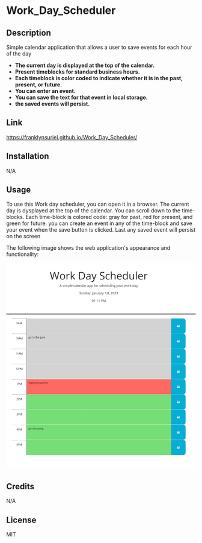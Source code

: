 # Work_Day_Scheduler

## Description
Simple calendar application that allows a user to save events for each hour of the day


* **The current day is displayed at the top of the calendar.**
* **Present timeblocks for standard business hours.**
* **Each timeblock is color coded to indicate whether it is in the past, present, or future.**
* **You can enter an event.**
* **You can save the text for that event in local storage.**
* **the saved events will persist.**

## Link
https://franklynsuriel.github.io/Work_Day_Scheduler/

## Installation
N/A

## Usage
To use this Work day scheduler, you can open it in a browser. The current day is dysplayed at the top of the calendar. You can scroll down
to the time-blocks. Each time-block is colored code: gray for past, red for present, and green for future. you can create an event in any 
of the time-block and save your event when the save button is clicked. Last any saved event will persist on the screen

The following image shows the web application's appearance and functionality:

![A user clicks through a day scheduler, add events and save them. Date is shown on the top and any saved event will persist on the screen](./Picture/Work-day-Scheduler.jpg)


## Credits
N/A

## License
MIT